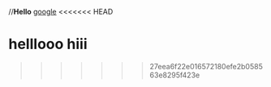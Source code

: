 //**Hello**
[google](https://google.com)
<<<<<<< HEAD

helllooo
hiii
=======
>>>>>>> 27eea6f22e016572180efe2b058563e8295f423e
